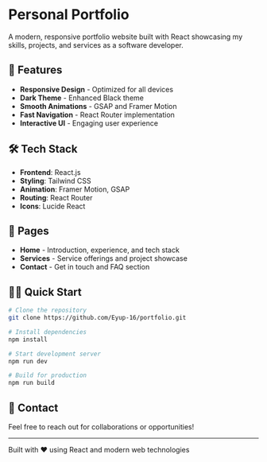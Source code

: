 # Personal Portfolio

A modern, responsive portfolio website built with React showcasing my skills, projects, and services as a software developer.

## 🚀 Features

- **Responsive Design** - Optimized for all devices
- **Dark Theme** - Enhanced Black theme
- **Smooth Animations** - GSAP and Framer Motion
- **Fast Navigation** - React Router implementation
- **Interactive UI** - Engaging user experience

## 🛠️ Tech Stack

- **Frontend**: React.js
- **Styling**: Tailwind CSS
- **Animation**: Framer Motion, GSAP
- **Routing**: React Router
- **Icons**: Lucide React

## 📱 Pages

- **Home** - Introduction, experience, and tech stack
- **Services** - Service offerings and project showcase
- **Contact** - Get in touch and FAQ section

## 🏃‍♂️ Quick Start

```bash
# Clone the repository
git clone https://github.com/Eyup-16/portfolio.git

# Install dependencies
npm install

# Start development server
npm run dev

# Build for production
npm run build
```

## 📧 Contact

Feel free to reach out for collaborations or opportunities!

---

Built with ❤️ using React and modern web technologies